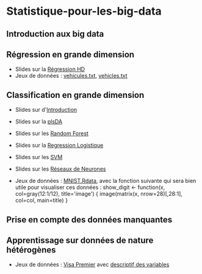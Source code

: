 # Statistique-pour-les-big-data

## Introduction aux big data

## Régression en grande dimension

- Slides sur la <a href="Regression-HD.pdf" target="new">Régression HD</a>
- Jeux de données : <a href="vehicules.txt" target="new">vehicules.txt</a>, <a href="vehicles.txt" target="new">vehicles.txt</a></p>

## Classification en grande dimension

- Slides sur d'<a href="Classification-intro.pdf" target="new">Introduction</a>
- Slides sur la <a href="Classification-plsDA.pdf" target="new">plsDA</a>
- Slides sur les <a href="Classification-randomForest.pdf" target="new">Random Forest</a>
- Slides sur la <a href="Classification-RegressionLogistique.pdf" target="new">Regression Logistique</a>
- Slides sur les <a href="Classification-SVM.pdf" target="new">SVM</a>
- Slides sur les <a href="ReseauxDeNeurones.pdf" target="new">Réseaux de Neurones</a>

- Jeux de données : <a href="MNIST.Rdata" target="new">MNIST.Rdata</a>, avec la fonction suivante qui sera bien utile pour visualiser ces données :
      show_digit <- function(x, col=gray(12:1/12), title='image') {
        image(matrix(x, nrow=28)[,28:1], col=col, main=title)
      }

## Prise en compte des données manquantes

## Apprentissage sur données de nature hétérogènes

- Jeux de données : <a href="VisaPremier.txt" target="new">Visa Premier</a> avec <a href="VisaPremier.pdf" target="new">descriptif des variables</a>




